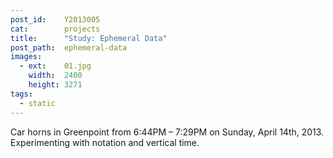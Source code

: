 ```yaml
---
post_id:    Y2013005
cat:        projects
title:      "Study: Ephemeral Data"
post_path:  ephemeral-data
images:
  - ext:    01.jpg
    width:  2400
    height: 3271
tags:
  - static
---
```

Car horns in Greenpoint from 6:44PM &ndash; 7:29PM on Sunday, April 14th, 2013. Experimenting with notation and vertical time.